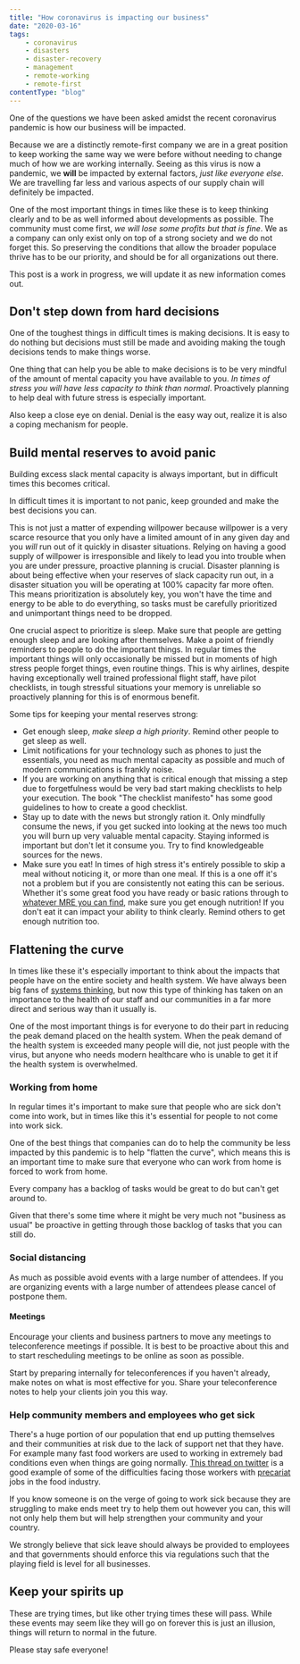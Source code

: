 ```yaml
---
title: "How coronavirus is impacting our business"
date: "2020-03-16"
tags: 
    - coronavirus
    - disasters
    - disaster-recovery
    - management
    - remote-working
    - remote-first
contentType: "blog"
---
```


One of the questions we have been asked amidst the recent coronavirus pandemic is how our business will be impacted.

Because we are a distinctly remote-first company we are in a great position to keep working the same way we were before without needing to change much of how we are working internally. Seeing as this virus is now a pandemic, we **will** be impacted by external factors, *just like everyone else*. We are travelling far less and various aspects of our supply chain will definitely be impacted.

One of the most important things in times like these is to keep thinking clearly and to be as well informed about developments as possible.
The community must come first, *we will lose some profits but that is fine*. We as a company can only exist only on top of a strong society and we do not forget this.
So preserving the conditions that allow the broader populace thrive has to be our priority, and should be for all organizations out there.

This post is a work in progress, we will update it as new information comes out.

## Don't step down from hard decisions

One of the toughest things in difficult times is making decisions. It is easy to do nothing but decisions must still be made and avoiding making the tough decisions tends to make things worse.

One thing that can help you be able to make decisions is to be very mindful of the amount of mental capacity you have available to you. *In times of stress you will have less capacity to think than normal*. Proactively planning to help deal with future stress is especially important.

Also keep a close eye on denial. Denial is the easy way out, realize it is also a coping mechanism for people.

## Build mental reserves to avoid panic

Building excess slack mental capacity is always important, but in difficult times this becomes critical.

In difficult times it is important to not panic, keep grounded and make the best decisions you can.

This is not just a matter of expending willpower because willpower is a very scarce resource that you only have a limited amount of in any given day and you *will* run out of it quickly in disaster situations.
Relying on having a good supply of willpower is irresponsible and likely to lead you into trouble when you are under pressure, proactive planning is crucial.
Disaster planning is about being effective when your reserves of slack capacity run out, in a disaster situation you will be operating at 100% capacity far more often. This means prioritization is absolutely key, you won't have the time and energy to be able to do everything, so tasks must be carefully prioritized and unimportant things need to be dropped.

One crucial aspect to prioritize is sleep. Make sure that people are getting enough sleep and are looking after themselves. Make a point of friendly reminders to people to do the important things. In regular times the important things will only occasionally be missed but in moments of high stress people forget things, even routine things. This is why airlines, despite having exceptionally well trained professional flight staff, have pilot checklists, in tough stressful situations your memory is unreliable so proactively planning for this is of enormous benefit.

Some tips for keeping your mental reserves strong:

- Get enough sleep, *make sleep a high priority*. Remind other people to get sleep as well.
- Limit notifications for your technology such as phones to just the essentials, you need as much mental capacity as possible and much of modern communications is frankly noise.
- If you are working on anything that is critical enough that missing a step due to forgetfulness would be very bad start making checklists to help your execution. The book "The checklist manifesto" has some good guidelines to how to create a good checklist.
- Stay up to date with the news but strongly ration it. Only mindfully consume the news, if you get sucked into looking at the news too much you will burn up very valuable mental capacity. Staying informed is important but don't let it consume you. Try to find knowledgeable sources for the news.
- Make sure you eat! In times of high stress it's entirely possible to skip a meal without noticing it, or more than one meal. If this is a one off it's not a problem but if you are consistently not eating this can be serious. Whether it's some great food you have ready or basic rations through to [whatever MRE you can find](https://www.youtube.com/channel/UC2I6Et1JkidnnbWgJFiMeHA), make sure you get enough nutrition! If you don't eat it can impact your ability to think clearly. Remind others to get enough nutrition too.

## Flattening the curve

In times like these it's especially important to think about the impacts that people have on the entire society and health system.
We have always been big fans of [systems thinking](https://en.wikipedia.org/wiki/Complex_system), but now this type of thinking has taken on an importance to the health of our staff and our communities in a far more direct and serious way than it usually is.

One of the most important things is for everyone to do their part in reducing the peak demand placed on the health system. When the peak demand of the health system is exceeded many people will die, not just people with the virus, but anyone who needs modern healthcare who is unable to get it if the health system is overwhelmed.



### Working from home

In regular times it's important to make sure that people who are sick don't come into work, but in times like this it's essential for people to not come into work sick.

One of the best things that companies can do to help the community be less impacted by this pandemic is to help "flatten the curve", which means this is an important time to make sure that everyone who can work from home is forced to work from home.

Every company has a backlog of tasks would be great to do but can't get around to.

Given that there's some time where it might be very much not "business as usual" be proactive in getting through those backlog of tasks that you can still do.

### Social distancing

As much as possible avoid events with a large number of attendees. If you are organizing events with a large number of attendees please cancel of postpone them.

#### Meetings

Encourage your clients and business partners to move any meetings to teleconference meetings if possible.
It is best to be proactive about this and to start rescheduling meetings to be online as soon as possible.

Start by preparing internally for teleconferences if you haven't already, make notes on what is most effective for you.
Share your teleconference notes to help your clients join you this way.

### Help community members and employees who get sick

There's a huge portion of our population that end up putting themselves and their communities at risk due to the lack of support net that they have.
For example many fast food workers are used to working in extremely bad conditions even when things are going normally.
[This thread on twitter](https://mobile.twitter.com/NomeDaBarbarian/status/1232922661740613634) is a good example of some of the difficulties facing those workers with [precariat](https://en.wikipedia.org/wiki/Precariat) jobs in the food industry.

If you know someone is on the verge of going to work sick because they are struggling to make ends meet try to help them out however you can, this will not only help them but will help strengthen your community and your country.

We strongly believe that sick leave should always be provided to employees and that governments should enforce this via regulations such that the playing field is level for all businesses.

## Keep your spirits up

These are trying times, but like other trying times these will pass. While these events may seem like they will go on forever this is just an illusion, things will return to normal in the future.

Please stay safe everyone!
